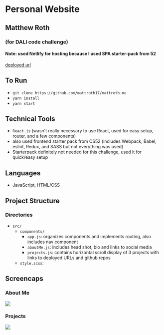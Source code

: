 # Personal Website 
## Matthew Roth
### (for DALI code challenge)
#### Note: used Netlify for hosting because I used SPA starter-pack from 52


[deployed url](http://mattroth.me/)

## To Run
* `git clone https://github.com/mattroth17/mattroth.me`
* `yarn install`
* `yarn start`


## Technical Tools
*  `React.js` (wasn't really necessary to use React, used for easy setup, router, and a few components)
*  also used frontend starter pack from CS52 (includes Webpack, Babel, eslint, Redux, and SASS but not everything was used)
  * Starterpack definitely not needed for this challenge, used it for quick/easy setup
## Languages
* JavaScript, HTML/CSS

## Project Structure

### Directories
* `src/`
    * `components/`
        * `app.js`: organizes components and implements routing, also includes nav component
        * `aboutMe.js`: includes head shot, bio and links to social media
        * `projects.js`: contains horizontal scroll display of 3 projects with links to deployed URLs and github repos
    * `style.scss`: 
    
## Screencaps

### About Me
![](https://user-images.githubusercontent.com/59703535/97119874-9f419b00-16e9-11eb-8ceb-00e2b5474d63.png)

### Projects
![](https://user-images.githubusercontent.com/59703535/97119876-a10b5e80-16e9-11eb-8305-dae94a21e8e6.png)


